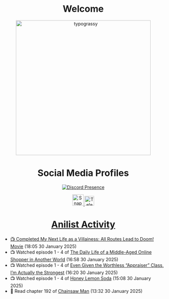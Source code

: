 <div align="center">

# Welcome
<a href="https://github.com/kawarimidoll/typograssy">
    <img alt="typograssy" src="https://typograssy.deno.dev/api?text=%E3%82%88%E3%81%86%E3%81%93%E3%81%9D%E3%81%BF%E3%81%AA%E3%81%95%E3%82%93%20-%20Sheby--&&l0=none&l1=82d9d0&l2=027353&l3=038c4c&l4=01402e&bg=none&frame=none&speed=100&comment=" width="421.99">
</a>

</div>

<div align="center">

# Social Media Profiles

[![Discord Presence](https://lanyard.cnrad.dev/api/612532963938271232)](https://discord.com/users/612532963938271232)


<a href="https://www.snapchat.com/add/a.sheby" title="Snapchat Profile">
    <img src="https://www.freepnglogos.com/uploads/snapchat-logo-png-0.png" width="35" alt="Snapchat Logo" />


<a href="https://t.me/ASheby" title="Telegram Profile">
    <img src="https://www.freepnglogos.com/uploads/telegram-logo-png-0.png" width="30" alt="Telegram Logo" />


</div>

<div align="center">

# Anilist Activity

</div>

<!-- ANILIST_ACTIVITY:start -->

-   📺 Completed [My Next Life as a Villainess: All Routes Lead to Doom! Movie](https://anilist.co/anime/139359) (18:05 30 January 2025)
-   📺 Watched episode 1 - 4 of [The Daily Life of a Middle-Aged Online Shopper in Another World](https://anilist.co/anime/180292) (16:58 30 January 2025)
-   📺 Watched episode 1 - 4 of [Even Given the Worthless “Appraiser” Class, I’m Actually the Strongest](https://anilist.co/anime/178548) (16:20 30 January 2025)
-   📺 Watched episode 1 - 4 of [Honey Lemon Soda](https://anilist.co/anime/175443) (15:08 30 January 2025)
-   📖 Read chapter 192 of [Chainsaw Man](https://anilist.co/manga/105778) (13:32 30 January 2025)

<!-- ANILIST_ACTIVITY:end -->
